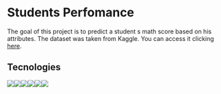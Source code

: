 <h1>Students Perfomance</h1>

<p>The goal of this project is to predict a student s math score based on his attributes. The dataset was taken from Kaggle. You can access  it clicking <a href="https://www.kaggle.com/datasets/spscientist/students-performance-in-exams">here</a>.</p>

<h2>Tecnologies</h2>

<img src="https://img.shields.io/badge/sqlite-%2307405e.svg?style=for-the-badge&logo=sqlite&logoColor=white" /><img src="https://img.shields.io/badge/javascript-%23323330.svg?style=for-the-badge&logo=javascript&logoColor=%23F7DF1E)" /><img src ="https://img.shields.io/badge/python-3670A0?style=for-the-badge&logo=python&logoColor=ffdd54" /><img src="https://img.shields.io/badge/django-%23092E20.svg?style=for-the-badge&logo=django&logoColor=white" /><img src="https://img.shields.io/badge/vuejs-%2335495e.svg?style=for-the-badge&logo=vuedotjs&logoColor=%234FC08D" /><img src="https://img.shields.io/badge/Vuetify-1867C0?style=for-the-badge&logo=vuetify&logoColor=AEDDFF" />